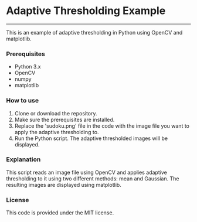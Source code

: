 # Adaptive Thresholding Example
-----------------------------

This is an example of adaptive thresholding in Python using OpenCV and matplotlib.

### Prerequisites

*   Python 3.x
*   OpenCV
*   numpy
*   matplotlib

### How to use

1.  Clone or download the repository.
2.  Make sure the prerequisites are installed.
3.  Replace the 'sudoku.png' file in the code with the image file you want to apply the adaptive thresholding to.
4.  Run the Python script. The adaptive thresholded images will be displayed.

### Explanation

This script reads an image file using OpenCV and applies adaptive thresholding to it using two different methods: mean and Gaussian. The resulting images are displayed using matplotlib.

### License

This code is provided under the MIT license.